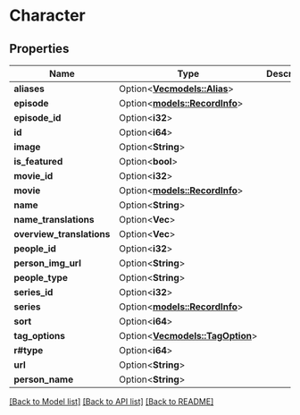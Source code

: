 # Character

## Properties

Name | Type | Description | Notes
------------ | ------------- | ------------- | -------------
**aliases** | Option<[**Vec<models::Alias>**](Alias.md)> |  | [optional]
**episode** | Option<[**models::RecordInfo**](RecordInfo.md)> |  | [optional]
**episode_id** | Option<**i32**> |  | [optional]
**id** | Option<**i64**> |  | [optional]
**image** | Option<**String**> |  | [optional]
**is_featured** | Option<**bool**> |  | [optional]
**movie_id** | Option<**i32**> |  | [optional]
**movie** | Option<[**models::RecordInfo**](RecordInfo.md)> |  | [optional]
**name** | Option<**String**> |  | [optional]
**name_translations** | Option<**Vec<String>**> |  | [optional]
**overview_translations** | Option<**Vec<String>**> |  | [optional]
**people_id** | Option<**i32**> |  | [optional]
**person_img_url** | Option<**String**> |  | [optional]
**people_type** | Option<**String**> |  | [optional]
**series_id** | Option<**i32**> |  | [optional]
**series** | Option<[**models::RecordInfo**](RecordInfo.md)> |  | [optional]
**sort** | Option<**i64**> |  | [optional]
**tag_options** | Option<[**Vec<models::TagOption>**](TagOption.md)> |  | [optional]
**r#type** | Option<**i64**> |  | [optional]
**url** | Option<**String**> |  | [optional]
**person_name** | Option<**String**> |  | [optional]

[[Back to Model list]](../README.md#documentation-for-models) [[Back to API list]](../README.md#documentation-for-api-endpoints) [[Back to README]](../README.md)


